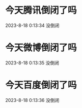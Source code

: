 # 今天腾讯倒闭了吗

2023-8-18 0:13:34 没倒闭

# 今天微博倒闭了吗

2023-8-18 0:13:35 没倒闭

# 今天百度倒闭了吗

2023-8-18 0:13:36 没倒闭

